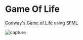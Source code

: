 # Game Of Life
[Conway's Game of Life](https://en.wikipedia.org/wiki/Conway%27s_Game_of_Life) using [SFML](https://www.sfml-dev.org)

![capture](https://github.com/alejandrofsevilla/game-of-life/assets/110661590/a1749ca5-cff8-45ad-9307-635daa889ae8)
